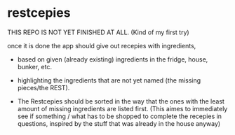 # restcepies
THIS REPO IS NOT YET FINISHED AT ALL. (Kind of my first try)

once it is done the app should give out recepies with ingredients,
- based on given (already existing) ingredients in the fridge, house, bunker, etc.
- highlighting the ingredients that are not yet named (the missing pieces/the REST).

- The Restcepies should be sorted in the way that the ones with the least amount of missing ingredients are listed first.
(This aimes to immediately see if something / what has to be shopped to complete the recepies in questions, inspired by the stuff that was already in the house anyway)
